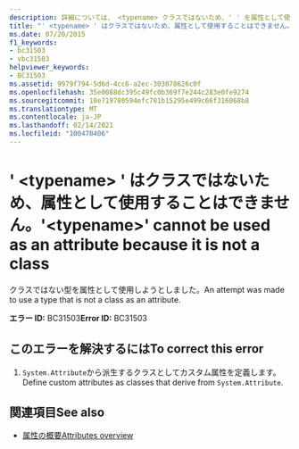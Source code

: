 ```yaml
---
description: 詳細については、 <typename> クラスではないため、' ' を属性として使用することはできません。
title: "' <typename> ' はクラスではないため、属性として使用することはできません。"
ms.date: 07/20/2015
f1_keywords:
- bc31503
- vbc31503
helpviewer_keywords:
- BC31503
ms.assetid: 9979f794-5d6d-4cc6-a2ec-303078626c0f
ms.openlocfilehash: 35e0088dc395c49fc0b369f7e244c283e0fe9274
ms.sourcegitcommit: 10e719780594efc781b15295e499c66f316068b8
ms.translationtype: MT
ms.contentlocale: ja-JP
ms.lasthandoff: 02/14/2021
ms.locfileid: "100470406"
---
```

# <a name="typename-cannot-be-used-as-an-attribute-because-it-is-not-a-class"></a><span data-ttu-id="994fe-103">' \<typename> ' はクラスではないため、属性として使用することはできません。</span><span class="sxs-lookup"><span data-stu-id="994fe-103">'\<typename>' cannot be used as an attribute because it is not a class</span></span>

<span data-ttu-id="994fe-104">クラスではない型を属性として使用しようとしました。</span><span class="sxs-lookup"><span data-stu-id="994fe-104">An attempt was made to use a type that is not a class as an attribute.</span></span>  
  
 <span data-ttu-id="994fe-105">**エラー ID:** BC31503</span><span class="sxs-lookup"><span data-stu-id="994fe-105">**Error ID:** BC31503</span></span>  
  
## <a name="to-correct-this-error"></a><span data-ttu-id="994fe-106">このエラーを解決するには</span><span class="sxs-lookup"><span data-stu-id="994fe-106">To correct this error</span></span>  
  
1. <span data-ttu-id="994fe-107">`System.Attribute`から派生するクラスとしてカスタム属性を定義します。</span><span class="sxs-lookup"><span data-stu-id="994fe-107">Define custom attributes as classes that derive from `System.Attribute`.</span></span>  
  
## <a name="see-also"></a><span data-ttu-id="994fe-108">関連項目</span><span class="sxs-lookup"><span data-stu-id="994fe-108">See also</span></span>

- [<span data-ttu-id="994fe-109">属性の概要</span><span class="sxs-lookup"><span data-stu-id="994fe-109">Attributes overview</span></span>](../programming-guide/concepts/attributes/index.md)
